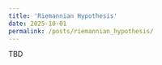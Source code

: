 ```yaml
---
title: 'Riemannian Hypothesis'
date: 2025-10-01
permalink: /posts/riemannian_hypothesis/
---
```



TBD
